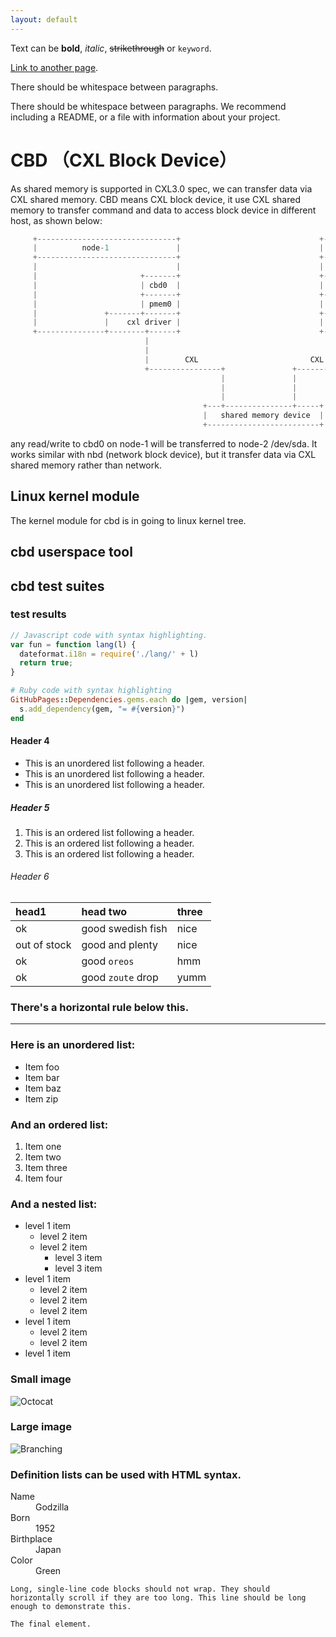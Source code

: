 ```yaml
---
layout: default
---
```


Text can be **bold**, _italic_, ~~strikethrough~~ or `keyword`.

[Link to another page](./job-2024-06-26T10.34-867f350/results.html).

There should be whitespace between paragraphs.

There should be whitespace between paragraphs. We recommend including a README, or a file with information about your project.

# CBD （CXL Block Device）

As shared memory is supported in CXL3.0 spec, we can transfer data via CXL shared memory. CBD means CXL block device, it use CXL shared memory 
to transfer command and data to access block device in different host, as shown below:

```js
     +-------------------------------+                               +------------------------------------+
     |          node-1               |                               |              node-2                |
     +-------------------------------+                               +------------------------------------+
     |                               |                               |                                    |
     |                       +-------+                               +---------+                          |
     |                       | cbd0  |                               | backend0+------------------+       |
     |                       +-------+                               +---------+                  |       |
     |                       | pmem0 |                               | pmem0   |                  v       |
     |               +-------+-------+                               +---------+----+     +---------------+
     |               |    cxl driver |                               | cxl driver   |     |   /dev/sda    |
     +---------------+--------+------+                               +-----+--------+-----+---------------+
                              |                                            |
                              |                                            |
                              |        CXL                         CXL     |
                              +----------------+               +-----------+
                                               |               |
                                               |               |
                                               |               |
                                           +---+---------------+-----+
                                           |   shared memory device  |
                                           +-------------------------+
```

any read/write to cbd0 on node-1 will be transferred to node-2 /dev/sda. It works similar with
nbd (network block device), but it transfer data via CXL shared memory rather than network.

## Linux kernel module

The kernel module for cbd is in going to linux kernel tree.

## cbd userspace tool

## cbd test suites

### test results

```js
// Javascript code with syntax highlighting.
var fun = function lang(l) {
  dateformat.i18n = require('./lang/' + l)
  return true;
}
```

```ruby
# Ruby code with syntax highlighting
GitHubPages::Dependencies.gems.each do |gem, version|
  s.add_dependency(gem, "= #{version}")
end
```

#### Header 4

*   This is an unordered list following a header.
*   This is an unordered list following a header.
*   This is an unordered list following a header.

##### Header 5

1.  This is an ordered list following a header.
2.  This is an ordered list following a header.
3.  This is an ordered list following a header.

###### Header 6

| head1        | head two          | three |
|:-------------|:------------------|:------|
| ok           | good swedish fish | nice  |
| out of stock | good and plenty   | nice  |
| ok           | good `oreos`      | hmm   |
| ok           | good `zoute` drop | yumm  |

### There's a horizontal rule below this.

* * *

### Here is an unordered list:

*   Item foo
*   Item bar
*   Item baz
*   Item zip

### And an ordered list:

1.  Item one
1.  Item two
1.  Item three
1.  Item four

### And a nested list:

- level 1 item
  - level 2 item
  - level 2 item
    - level 3 item
    - level 3 item
- level 1 item
  - level 2 item
  - level 2 item
  - level 2 item
- level 1 item
  - level 2 item
  - level 2 item
- level 1 item

### Small image

![Octocat](https://github.githubassets.com/images/icons/emoji/octocat.png)

### Large image

![Branching](https://guides.github.com/activities/hello-world/branching.png)


### Definition lists can be used with HTML syntax.

<dl>
<dt>Name</dt>
<dd>Godzilla</dd>
<dt>Born</dt>
<dd>1952</dd>
<dt>Birthplace</dt>
<dd>Japan</dd>
<dt>Color</dt>
<dd>Green</dd>
</dl>

```
Long, single-line code blocks should not wrap. They should horizontally scroll if they are too long. This line should be long enough to demonstrate this.
```

```
The final element.
```
